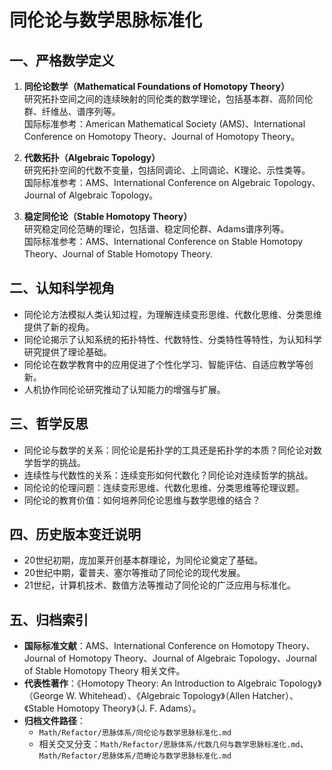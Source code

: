 # 同伦论与数学思脉标准化

## 一、严格数学定义

1. **同伦论数学（Mathematical Foundations of Homotopy Theory）**  
   研究拓扑空间之间的连续映射的同伦类的数学理论，包括基本群、高阶同伦群、纤维丛、谱序列等。  
   国际标准参考：American Mathematical Society (AMS)、International Conference on Homotopy Theory、Journal of Homotopy Theory。

2. **代数拓扑（Algebraic Topology）**  
   研究拓扑空间的代数不变量，包括同调论、上同调论、K理论、示性类等。  
   国际标准参考：AMS、International Conference on Algebraic Topology、Journal of Algebraic Topology。

3. **稳定同伦论（Stable Homotopy Theory）**  
   研究稳定同伦范畴的理论，包括谱、稳定同伦群、Adams谱序列等。  
   国际标准参考：AMS、International Conference on Stable Homotopy Theory、Journal of Stable Homotopy Theory.

## 二、认知科学视角

- 同伦论方法模拟人类认知过程，为理解连续变形思维、代数化思维、分类思维提供了新的视角。
- 同伦论揭示了认知系统的拓扑特性、代数特性、分类特性等特性，为认知科学研究提供了理论基础。
- 同伦论在数学教育中的应用促进了个性化学习、智能评估、自适应教学等创新。
- 人机协作同伦论研究推动了认知能力的增强与扩展。

## 三、哲学反思

- 同伦论与数学的关系：同伦论是拓扑学的工具还是拓扑学的本质？同伦论对数学哲学的挑战。
- 连续性与代数性的关系：连续变形如何代数化？同伦论对连续哲学的挑战。
- 同伦论的伦理问题：连续变形思维、代数化思维、分类思维等伦理议题。
- 同伦论的教育价值：如何培养同伦论思维与数学思维的结合？

## 四、历史版本变迁说明

- 20世纪初期，庞加莱开创基本群理论，为同伦论奠定了基础。
- 20世纪中期，霍普夫、塞尔等推动了同伦论的现代发展。
- 21世纪，计算机技术、数值方法等推动了同伦论的广泛应用与标准化。

## 五、归档索引

- **国际标准文献**：AMS、International Conference on Homotopy Theory、Journal of Homotopy Theory、Journal of Algebraic Topology、Journal of Stable Homotopy Theory 相关文件。
- **代表性著作**：《Homotopy Theory: An Introduction to Algebraic Topology》（George W. Whitehead）、《Algebraic Topology》（Allen Hatcher）、《Stable Homotopy Theory》（J. F. Adams）。
- **归档文件路径**：  
  - `Math/Refactor/思脉体系/同伦论与数学思脉标准化.md`  
  - 相关交叉分支：`Math/Refactor/思脉体系/代数几何与数学思脉标准化.md`、`Math/Refactor/思脉体系/范畴论与数学思脉标准化.md`
